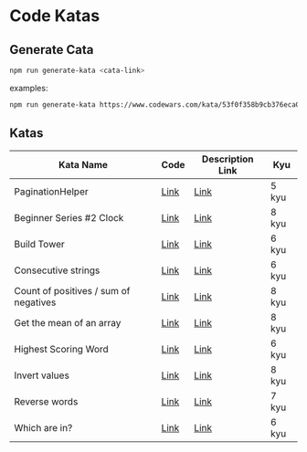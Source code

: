# Code Katas

## Generate Cata

```bash
npm run generate-kata <cata-link>
```

examples:

```bash
npm run generate-kata https://www.codewars.com/kata/53f0f358b9cb376eca001079/train/javascript
```

## Katas

| Kata Name                             | Code                                                         | Description Link                                                                | Kyu   |
| ------------------------------------- | ------------------------------------------------------------ | ------------------------------------------------------------------------------- | ----- |
| PaginationHelper                      | [Link](/catas/5kyu/PaginationHelper/index.js)                | [Link](https://www.codewars.com/kata/515bb423de843ea99400000a/train/javascript) | 5 kyu |
| Beginner Series #2 Clock              | [Link](/catas/8kyu/BeginnerSeries#2Clock/index.js)           | [Link](https://www.codewars.com/kata/55f9bca8ecaa9eac7100004a/train/javascript) | 8 kyu |
| Build Tower                           | [Link](/catas/6kyu/BuildTower/index.js)                      | [Link](https://www.codewars.com/kata/576757b1df89ecf5bd00073b/train/javascript) | 6 kyu |
| Consecutive strings                   | [Link](/catas/6kyu/Consecutivestrings/index.js)              | [Link](https://www.codewars.com/kata/56a5d994ac971f1ac500003e/train/javascript) | 6 kyu |
| Count of positives / sum of negatives | [Link](/catas/8kyu/Countofpositives/sumofnegatives/index.js) | [Link](https://www.codewars.com/kata/576bb71bbbcf0951d5000044/train/javascript) | 8 kyu |
| Get the mean of an array              | [Link](/catas/8kyu/Getthemeanofanarray/index.js)             | [Link](https://www.codewars.com/kata/563e320cee5dddcf77000158/train/javascript) | 8 kyu |
| Highest Scoring Word                  | [Link](/catas/6kyu/HighestScoringWord/index.js)              | [Link](https://www.codewars.com/kata/57eb8fcdf670e99d9b000272/train/javascript) | 6 kyu |
| Invert values                         | [Link](/catas/8kyu/Invertvalues/index.js)                    | [Link](https://www.codewars.com/kata/5899dc03bc95b1bf1b0000ad/train/javascript) | 8 kyu |
| Reverse words                         | [Link](/catas/7kyu/Reversewords/index.js)                    | [Link](https://www.codewars.com/kata/5259b20d6021e9e14c0010d4/train/javascript) | 7 kyu |
| Which are in?                         | [Link](/catas/6kyu/Whicharein?/index.js)                     | [Link](https://www.codewars.com/kata/550554fd08b86f84fe000a58/train/javascript) | 6 kyu |
